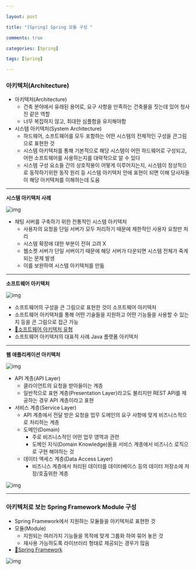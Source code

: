```yaml
---

layout: post

title: "[Spring] Spring 모듈 구성 "

comments: true

categories: [Spring]

tags: [Spring]

---
```


### 아키텍처(Architecture)

- 아키텍처(Architecture)
  - 건축 분야에서 유래된 용어로, 요구 사항을 만족하는 건축물을 짓는데 있어 청사진 같은 역할
  - 너무 복잡하지 않고, 최대한 심플함을 유지해야함
- 시스템 아키텍처(System Architecture)
  - 하드웨어, 소프트웨어를 모두 포함하는 어떤 시스템의 전체적인 구성을 큰그림으로 표현한 것
  - 시스템 아키텍처를 통해 기본적으로 해당 시스템이 어떤 하드웨어로 구성되고, 어떤 소프트웨어를 사용하는지를 대략적으로 알 수 있다
  - 시스템 구성 요소들 간의 상호작용이 어떻게 이루어지는지, 시스템이 정상적으로 동작하기위한 동작 원리 등 시스템 아키텍처 안에 표현이 되면 이해 당사자들이 해당 아키텍처를 이해하는데 도움

------

**시스템 아키텍처 사례**



![img](https://blog.kakaocdn.net/dn/xZUTE/btrT1Hs9FcM/i2kkKS7lrcadw3sT1LpZOk/img.png)



 

- 채팅 서버를 구축하기 위한 전통적인 시스템 아키텍처
  - 사용자의 요청을 단일 서버가 모두 처리하기 때문에 제한적인 사용자 요청만 처리
  - 시스템 확장에 대한 부분이 전혀 고려 X
  - 웹소켓 서버가 단일 서버이기 때문에 해당 서버가 다운되면 시스템 전체가 죽게되는 문제 발생
  - 이를 보완하여 시스템 아키텍처를 만듦

------

**소프트웨어 아키텍처**

![img](https://blog.kakaocdn.net/dn/sglNq/btrT0TtH9fK/ZKQReZAkzTuxrtABDoDp0K/img.png)

- 소프트웨어의 구성을 큰 그림으로 표현한 것이 소프트웨어 아키텍처
- 소프트웨어 아키텍처를 통해 어떤 기술들을 지원하고 어떤 기능들을 사용할 수 있는지 등을 큰 그림으로 접근 가능
- [🔗소프트웨어 아키텍처 유형](https://infomoon.tistory.com/11)
- 소프트웨어 아키텍처의 대표적 사례 Java 플랫폼 아키텍처

------

**웹 애플리케이션 아키텍처**

![img](https://blog.kakaocdn.net/dn/CkHUR/btrTWMBPrZt/Fx2Chcca6yqwojiCMU2YU0/img.png)

- API 계층(API Layer)
  - 클라이언트의 요청을 받아들이는 계층
  - 일반적으로 표현 계층(Presentation Layer)라고도 불리지만 REST API를 제공하는 경우 API 계층이라고 표현
- 서비스 계층(Service Layer)
  - API 계층에서 전달 받은 요청을 업무 도메인의 요구 사항에 맞게 비즈니스적으로 처리하는 계층
  - 도메인(Domain)
    - 주로 비즈니스적인 어떤 업무 영역과 관련
    - 도메인 지식(Domain Knowledge)들을 서비스 계층에서 비즈니스 로직으로 구현 해야하는 것
  - 데이터 액세스 계층(Data Access Layer)
    - 비즈니스 계층에서 처리된 데이터를 데이터베이스 등의 데이터 저장소에 저장/호출위한 계층



![img](https://blog.kakaocdn.net/dn/Ca3gY/btrTZzITLXw/KjpmpEyDxXVKViXimfnP10/img.png)



------

### 아키텍처로 보는 Spring Framework Module 구성

- Spring Framework에서 지원하는 모듈들을 아키텍처로 표현한 것
- 모듈(Module)
  - 지원되는 여러가지 기능들을 목적에 맞게 그룹화 하여 묶어 놓은 것
  - 재사용 가능하도록 라이브러리 형태로 제공되는 경우가 많음
- [🔗Spring Framework](https://docs.spring.io/spring-framework/docs/5.0.0.M5/spring-framework-reference/html/overview.html)

![img](https://blog.kakaocdn.net/dn/cyTHxg/btrT4rXzG0U/2ms2dMQnX2gpneEeW6wmoK/img.png)